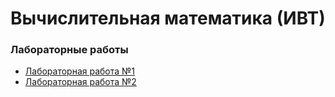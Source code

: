 # Вычислительная математика (ИВТ)

### Лабораторные работы

- [Лабораторная работа №1](./lab1)
- [Лабораторная работа №2](./lab2)
